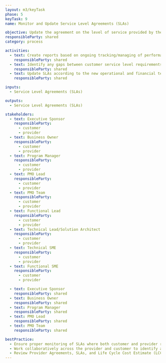 ```yaml
---
layout: m3/keyTask
phase: 5
keyTask: 9
name: Monitor and Update Service Level Agreements (SLAs)

objective: Update the agreement on the level of service provided by the provider to the customer during operations and maintenance (O&M) for a defined period of time.
responsibleParty: shared
category: process

activities:
  - text: Create reports based on ongoing tracking/managing of performance against established Service Level Agreements (SLAs)
    responsibleParty: shared
  - text: Identify any gaps between customer service level requirements and provider capabilities
    responsibleParty: shared
  - text: Update SLAs according to the new operational and financial terms and conditions (i.e., timing of services, cost for services, payment terms)
    responsibleParty: shared 

inputs:
  - Service Level Agreements (SLAs)

outputs:
  - Service Level Agreements (SLAs)

stakeholders:
  - text: Executive Sponsor 
    responsibleParty:
      - customer
      - provider
  - text: Business Owner
    responsibleParty:
      - customer
      - provider
  - text: Program Manager 
    responsibleParty:
      - customer
      - provider
  - text: PMO Lead 
    responsibleParty:
      - customer
      - provider
  - text: PMO Team 
    responsibleParty:
      - customer
      - provider
  - text: Functional Lead 
    responsibleParty:
      - customer
      - provider
  - text: Technical Lead/Solution Architect 
    responsibleParty:
      - customer
      - provider
  - text: Technical SME
    responsibleParty:
      - customer
      - provider
  - text: Functional SME
    responsibleParty:
      - customer
      - provider

  - text: Executive Sponsor
    responsibleParty: shared
  - text: Business Owner
    responsibleParty: shared
  - text: Program Manager
    responsibleParty: shared
  - text: PMO Lead
    responsibleParty: shared
  - text: PMO Team
    responsibleParty: shared

bestPractice:
  - Ensure proper monitoring of SLAs where both customer and provider responsibilities are clearly defined
  - Work collaboratively across the provider and customer to identify and capture the appropriate performance metrics and targets (SLAs include customer defined performance measures with associated targets inclusive of metrics to monitor customer responsiveness and quality)
  - Review Provider Agreements, SLAs, and Life Cycle Cost Estimate (LCCEs) for any potential updates that may be required
---
```

